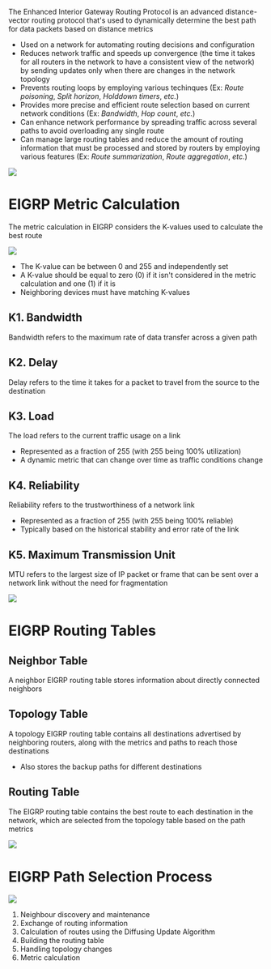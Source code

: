 The Enhanced Interior Gateway Routing Protocol is an advanced distance-vector routing protocol that's used to dynamically determine the best path for data packets based on distance metrics

* Used on a network for automating routing decisions and configuration
* Reduces network traffic and speeds up convergence (the time it takes for all routers in the network to have a consistent view of the network) by sending updates only when there are changes in the network topology
* Prevents routing loops by employing various techinques (Ex: *Route poisoning*, *Split horizon*, *Holddown timers*, *etc.*)
* Provides more precise and efficient route selection based on current network conditions (Ex: *Bandwidth*, *Hop count*, *etc.*)
* Can enhance network performance by spreading traffic across several paths to avoid overloading any single route
* Can manage large routing tables and reduce the amount of routing information that must be processed and stored by routers by employing various features (Ex: *Route summarization*, *Route aggregation*, *etc.*)

![](https://github.com/JonmarCorpuz/SecondBrain/blob/main/Assets/Whitespace.png)

# EIGRP Metric Calculation

The metric calculation in EIGRP considers the K-values used to calculate the best route

![](https://github.com/JonmarCorpuz/SecondBrain/blob/main/Assets/jhbfidbjfndngkdfnjsdfdfasd.png)

* The K-value can be between 0 and 255 and independently set
* A K-value should be equal to zero (0) if it isn't considered in the metric calculation and one (1) if it is
* Neighboring devices must have matching K-values

## K1. Bandwidth

Bandwidth refers to the maximum rate of data transfer across a given path

## K2. Delay

Delay refers to the time it takes for a packet to travel from the source to the destination

## K3. Load

The load refers to the current traffic usage on a link

* Represented as a fraction of 255 (with 255 being 100% utilization)
* A dynamic metric that can change over time as traffic conditions change

## K4. Reliability

Reliability refers to the trustworthiness of a network link

* Represented as a fraction of 255 (with 255 being 100% reliable)
* Typically based on the historical stability and error rate of the link

## K5. Maximum Transmission Unit

MTU refers to the largest size of IP packet or frame that can be sent over a network link without the need for fragmentation

![](https://github.com/JonmarCorpuz/SecondBrain/blob/main/Assets/Whitespace.png)

# EIGRP Routing Tables

## Neighbor Table

A neighbor EIGRP routing table stores information about directly connected neighbors

## Topology Table

A topology EIGRP routing table contains all destinations advertised by neighboring routers, along with the metrics and paths to reach those destinations

* Also stores the backup paths for different destinations

## Routing Table

The EIGRP routing table contains the best route to each destination in the network, which are selected from the topology table based on the path metrics

![](https://github.com/JonmarCorpuz/SecondBrain/blob/main/Assets/Whitespace.png)

# EIGRP Path Selection Process

![](https://github.com/JonmarCorpuz/SecondBrain/blob/main/Assets/02fig04_alt.jpg)

1. Neighbour discovery and maintenance
2. Exchange of routing information
3. Calculation of routes using the Diffusing Update Algorithm
4. Building the routing table
5. Handling topology changes
6. Metric calculation
